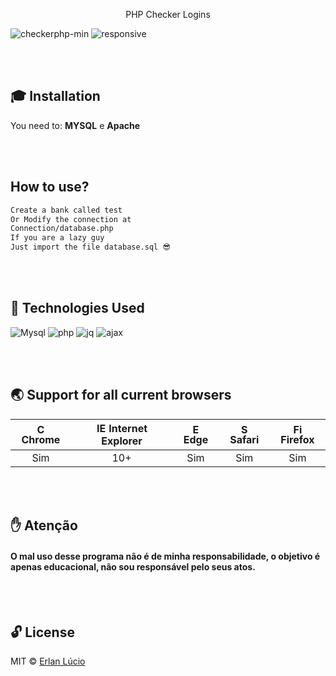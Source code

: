 <p align=center> PHP Checker Logins

![checkerphp-min](https://user-images.githubusercontent.com/67064886/88514566-b543a080-cfc0-11ea-84cf-797789486875.gif)
![responsive](https://user-images.githubusercontent.com/47280551/68560216-deb2a100-041e-11ea-808a-4a803364358c.png)

<br><br>

## 🎓 Installation

You need to: **MYSQL**  e  **Apache**

<br><br>

##  How to use?

```sh
Create a bank called test
Or Modify the connection at
Connection/database.php
If you are a lazy guy
Just import the file database.sql 😎
```
<br><br>


## 🚀 Technologies Used

![Mysql](https://user-images.githubusercontent.com/47280551/68561200-479c1800-0423-11ea-9bc2-8abffcf9983f.png)
![php](https://user-images.githubusercontent.com/47280551/66280697-43ae3080-e88e-11e9-86f8-201d32a3ab65.gif)
![jq](https://user-images.githubusercontent.com/47280551/66280701-46a92100-e88e-11e9-811a-26a84186dd79.png)
![ajax](https://user-images.githubusercontent.com/47280551/66280720-5c1e4b00-e88e-11e9-88e9-49b94fbb7da3.png)

<br><br>

## 🌏 Support for all current browsers

|<img src="https://user-images.githubusercontent.com/1215767/34348387-a2e64588-ea4d-11e7-8267-a43365103afe.png" alt="Chrome" width="16px" height="16px" /> Chrome | <img src="https://user-images.githubusercontent.com/1215767/34348590-250b3ca2-ea4f-11e7-9efb-da953359321f.png" alt="IE" width="16px" height="16px" /> Internet Explorer | <img src="https://user-images.githubusercontent.com/1215767/34348380-93e77ae8-ea4d-11e7-8696-9a989ddbbbf5.png" alt="Edge" width="16px" height="16px" /> Edge | <img src="https://user-images.githubusercontent.com/1215767/34348394-a981f892-ea4d-11e7-9156-d128d58386b9.png" alt="Safari" width="16px" height="16px" /> Safari | <img src="https://user-images.githubusercontent.com/1215767/34348383-9e7ed492-ea4d-11e7-910c-03b39d52f496.png" alt="Firefox" width="16px" height="16px" /> Firefox |
| :---------: | :---------: | :---------: | :---------: | :---------: |
| Sim | 10+ | Sim | Sim | Sim |
 
<br><br>

## ✋  Atenção
#### O mal uso desse programa não é de minha responsabilidade, o objetivo é apenas educacional, não sou responsável pelo seus atos.  

<br><br>

## 🔓 License 
MIT © [Erlan Lúcio](https://www.linkedin.com/in/erlanlucio/)

